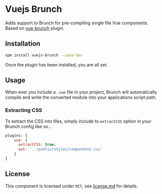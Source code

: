 # Vuejs Brunch

Adds support to Brunch for pre-compiling single file Vue components.
Based on [vue-brunch](https://github.com/theocodes/vue-brunch) plugin.


## Installation

```bash
npm install vuejs-brunch --save-dev
```

Once the plugin has been installed, you are all set.

## Usage

When ever you include a `.vue` file in your project, Brunch will automatically compile
and write the converted module into your applications script path.

### Extracting CSS

To extract the CSS into files, simply include to `extractCSS` option in your Brunch config like so...

```javascript
plugins: {
    vue: {
      extractCSS: true,
      out: '../public/styles/components.css'
    }
}
```

## License

This component is licensed under `MIT`, see [license.md](license.md) for details.
